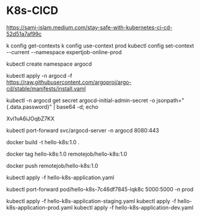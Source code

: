 # K8s-CICD
https://sami-islam.medium.com/stay-safe-with-kubernetes-ci-cd-52d51a7af99c

k config get-contexts 
k config use-context prod
kubectl config set-context --current --namespace expertjob-online-prod 

kubectl create namespace argocd

kubectl apply -n argocd -f https://raw.githubusercontent.com/argoproj/argo-cd/stable/manifests/install.yaml

kubectl -n argocd get secret argocd-initial-admin-secret -o jsonpath="{.data.password}" | base64 -d; echo

Xvl1vA6iJOqbZ7KX

kubectl port-forward svc/argocd-server -n argocd 8080:443


docker build -t hello-k8s:1.0 .

docker tag hello-k8s:1.0 remotejob/hello-k8s:1.0

docker push remotejob/hello-k8s:1.0

kubectl apply -f hello-k8s-application.yaml

kubectl port-forward pod/hello-k8s-7c46df7845-lqk8c 5000:5000 -n prod

kubectl apply -f hello-k8s-application-staging.yaml
kubectl apply -f hello-k8s-application-prod.yaml
kubectl apply -f hello-k8s-application-dev.yaml
